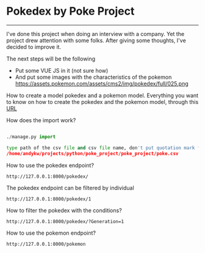 # Pokedex by Poke Project
***

I've done this project when doing an interview with a company. Yet the project drew attention with some folks. After giving some thoughts, I've decided to 
improve it. 

The next steps will be the following 

- Put some VUE JS in it (not sure how)
- And put some images with the characteristics of the pokemon https://assets.pokemon.com/assets/cms2/img/pokedex/full/025.png

How to create a model pokedex and a pokemon model. Everything you want to know on how to create the pokedex and the pokemon model, through this [URL](https://wirehaired-moonstone-c71.notion.site/Test-technique-back-end-Pokedex-6d1f91bdbf6643bc87e23722af1176ab)

How does the import work?

````python

./manage.py import 

type path of the csv file and csv file name, don't put quotation mark for path
/home/andykw/projects/python/poke_project/poke_project/poke.csv

````

How to use the pokedex endpoint?

````
http://127.0.0.1:8000/pokedex/
````

The pokedex endpoint can be filtered by individual

````
http://127.0.0.1:8000/pokedex/1
````

How to filter the pokedex with the conditions?

````
http://127.0.0.1:8000/pokedex/?Generation=1
````


How to use the pokemon endpoint?

````
http://127.0.0.1:8000/pokemon

````
